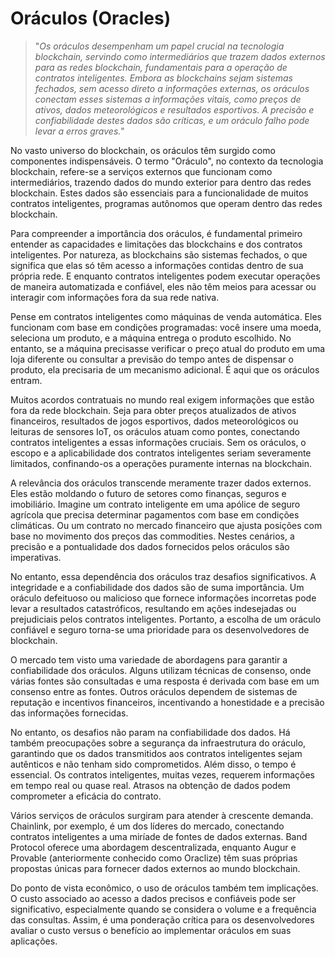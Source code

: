 # Oráculos (Oracles)

>"*Os oráculos desempenham um papel crucial na tecnologia blockchain, servindo como intermediários que trazem dados externos para as redes blockchain, fundamentais para a operação de contratos inteligentes. Embora as blockchains sejam sistemas fechados, sem acesso direto a informações externas, os oráculos conectam esses sistemas a informações vitais, como preços de ativos, dados meteorológicos e resultados esportivos. A precisão e confiabilidade destes dados são críticas, e um oráculo falho pode levar a erros graves.*"

No vasto universo do blockchain, os oráculos têm surgido como componentes indispensáveis. O termo "Oráculo", no contexto da tecnologia blockchain, refere-se a serviços externos que funcionam como intermediários, trazendo dados do mundo exterior para dentro das redes blockchain. Estes dados são essenciais para a funcionalidade de muitos contratos inteligentes, programas autônomos que operam dentro das redes blockchain.

Para compreender a importância dos oráculos, é fundamental primeiro entender as capacidades e limitações das blockchains e dos contratos inteligentes. Por natureza, as blockchains são sistemas fechados, o que significa que elas só têm acesso a informações contidas dentro de sua própria rede. E enquanto contratos inteligentes podem executar operações de maneira automatizada e confiável, eles não têm meios para acessar ou interagir com informações fora da sua rede nativa. 

Pense em contratos inteligentes como máquinas de venda automática. Eles funcionam com base em condições programadas: você insere uma moeda, seleciona um produto, e a máquina entrega o produto escolhido. No entanto, se a máquina precisasse verificar o preço atual do produto em uma loja diferente ou consultar a previsão do tempo antes de dispensar o produto, ela precisaria de um mecanismo adicional. É aqui que os oráculos entram.

Muitos acordos contratuais no mundo real exigem informações que estão fora da rede blockchain. Seja para obter preços atualizados de ativos financeiros, resultados de jogos esportivos, dados meteorológicos ou leituras de sensores IoT, os oráculos atuam como pontes, conectando contratos inteligentes a essas informações cruciais. Sem os oráculos, o escopo e a aplicabilidade dos contratos inteligentes seriam severamente limitados, confinando-os a operações puramente internas na blockchain.

A relevância dos oráculos transcende meramente trazer dados externos. Eles estão moldando o futuro de setores como finanças, seguros e imobiliário. Imagine um contrato inteligente em uma apólice de seguro agrícola que precisa determinar pagamentos com base em condições climáticas. Ou um contrato no mercado financeiro que ajusta posições com base no movimento dos preços das commodities. Nestes cenários, a precisão e a pontualidade dos dados fornecidos pelos oráculos são imperativas.

No entanto, essa dependência dos oráculos traz desafios significativos. A integridade e a confiabilidade dos dados são de suma importância. Um oráculo defeituoso ou malicioso que fornece informações incorretas pode levar a resultados catastróficos, resultando em ações indesejadas ou prejudiciais pelos contratos inteligentes. Portanto, a escolha de um oráculo confiável e seguro torna-se uma prioridade para os desenvolvedores de blockchain.

O mercado tem visto uma variedade de abordagens para garantir a confiabilidade dos oráculos. Alguns utilizam técnicas de consenso, onde várias fontes são consultadas e uma resposta é derivada com base em um consenso entre as fontes. Outros oráculos dependem de sistemas de reputação e incentivos financeiros, incentivando a honestidade e a precisão das informações fornecidas.

No entanto, os desafios não param na confiabilidade dos dados. Há também preocupações sobre a segurança da infraestrutura do oráculo, garantindo que os dados transmitidos aos contratos inteligentes sejam autênticos e não tenham sido comprometidos. Além disso, o tempo é essencial. Os contratos inteligentes, muitas vezes, requerem informações em tempo real ou quase real. Atrasos na obtenção de dados podem comprometer a eficácia do contrato.

Vários serviços de oráculos surgiram para atender à crescente demanda. Chainlink, por exemplo, é um dos líderes do mercado, conectando contratos inteligentes a uma miríade de fontes de dados externas. Band Protocol oferece uma abordagem descentralizada, enquanto Augur e Provable (anteriormente conhecido como Oraclize) têm suas próprias propostas únicas para fornecer dados externos ao mundo blockchain.

Do ponto de vista econômico, o uso de oráculos também tem implicações. O custo associado ao acesso a dados precisos e confiáveis pode ser significativo, especialmente quando se considera o volume e a frequência das consultas. Assim, é uma ponderação crítica para os desenvolvedores avaliar o custo versus o benefício ao implementar oráculos em suas aplicações.
